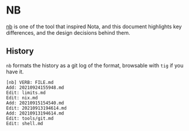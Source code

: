 # NB

[nb](https://xwmx.github.io/nb/) is one of the tool that inspired Nota,
and this document highlights key differences, and the design decisions
behind them.

## History

`nb` formats the history as a git log of the format, browsable with
`tig` if you have it.

    [nb] VERB: FILE.md
    Add: 20210924155948.md
    Edit: limits.md
    Edit: nix.md
    Add: 20210915154540.md
    Edit: 20210913194614.md
    Add: 20210913194614.md
    Edit: tools/git.md
    Edit: shell.md
